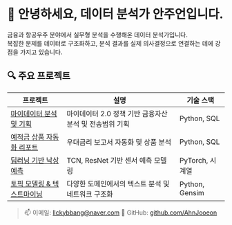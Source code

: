 # 👋 안녕하세요, 데이터 분석가 안주언입니다.

금융과 항공우주 분야에서 실무형 분석을 수행해온 데이터 분석가입니다.  
복잡한 문제를 데이터로 구조화하고, 분석 결과를 실제 의사결정으로 연결하는 데에 강점을 가지고 있습니다.

## 🔍 주요 프로젝트

| 프로젝트 | 설명 | 기술 스택 |
|----------|------|------------|
| [마이데이터 분석 및 기획](./projects/mydata-analysis.md) | 마이데이터 2.0 정책 기반 금융자산 분석 및 전송범위 기획 | Python, SQL |
| [예적금 상품 자동화 리포트](./projects/deposit-auto-report.md) | 우대금리 보고서 자동화 및 상품 분석 | Python, SQL |
| [딥러닝 기반 낙상 예측](./projects/fall-prediction.md) | TCN, ResNet 기반 센서 예측 모델링 | PyTorch, 시계열 |
| [토픽 모델링 & 텍스트마이닝](./projects/topic-modeling.md) | 다양한 도메인에서의 텍스트 분석 및 네트워크 구조화 | Python, Gensim |

> 📫 이메일: llckybbang@naver.com
> 🐙 GitHub: [github.com/AhnJooeon](https://github.com/AhnJooeon)

